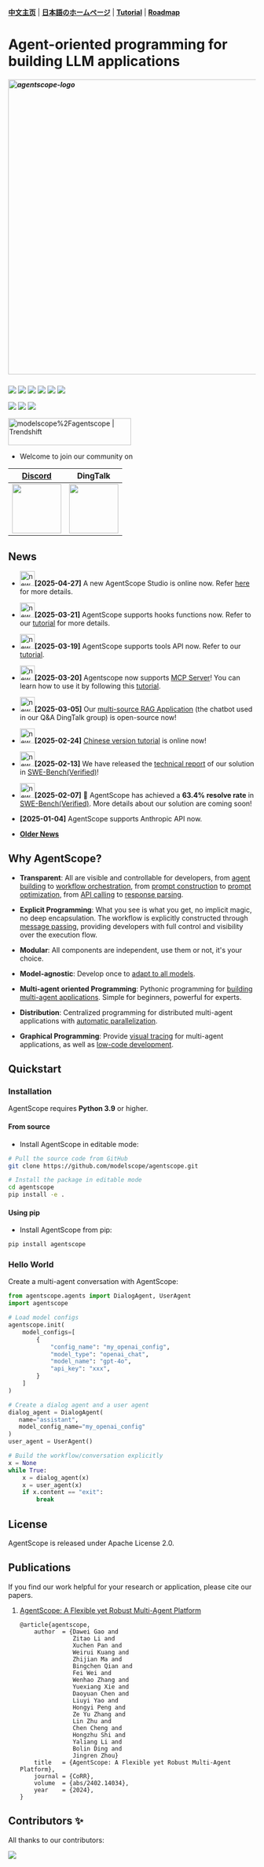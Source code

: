 [**中文主页**](https://github.com/modelscope/agentscope/blob/main/README_ZH.md) | [**日本語のホームページ**](https://github.com/modelscope/agentscope/blob/main/README_JA.md) | [**Tutorial**](https://doc.agentscope.io/) | [**Roadmap**](https://github.com/modelscope/agentscope/blob/main/docs/ROADMAP.md)

# Agent-oriented programming for building LLM applications

<h5 align="left">
<img src="https://img.alicdn.com/imgextra/i2/O1CN01cdjhVE1wwt5Auv7bY_!!6000000006373-0-tps-1792-1024.jpg" width="600" alt="agentscope-logo">
</h5>

[![](https://img.shields.io/badge/cs.MA-2402.14034-B31C1C?logo=arxiv&logoColor=B31C1C)](https://arxiv.org/abs/2402.14034)
[![](https://img.shields.io/badge/python-3.9+-blue)](https://pypi.org/project/agentscope/)
[![](https://img.shields.io/badge/pypi-v0.1.3-blue?logo=pypi)](https://pypi.org/project/agentscope/)
[![](https://img.shields.io/badge/Docs-English%7C%E4%B8%AD%E6%96%87-blue?logo=markdown)](https://modelscope.github.io/agentscope/#welcome-to-agentscope-tutorial-hub)
[![](https://img.shields.io/badge/Docs-API_Reference-blue?logo=markdown)](https://modelscope.github.io/agentscope/)
[![](https://img.shields.io/badge/Docs-Roadmap-blue?logo=markdown)](https://github.com/modelscope/agentscope/blob/main/docs/ROADMAP.md)

[![](https://img.shields.io/badge/Drag_and_drop_UI-WorkStation-blue?logo=html5&logoColor=green&color=dark-green)](https://agentscope.io/)
[![](https://img.shields.io/badge/license-Apache--2.0-black)](./LICENSE)
[![](https://img.shields.io/badge/Contribute-Welcome-green)](https://modelscope.github.io/agentscope/tutorial/contribute.html)

<img src="https://trendshift.io/api/badge/repositories/10079" alt="modelscope%2Fagentscope | Trendshift" style="width: 250px; height: 55px;" width="250" height="55"/>

- Welcome to join our community on

| [Discord](https://discord.gg/eYMpfnkG8h)                                                                                         | DingTalk                                                                                                                          |
|----------------------------------------------------------------------------------------------------------------------------------|-----------------------------------------------------------------------------------------------------------------------------------|
| <img src="https://gw.alicdn.com/imgextra/i1/O1CN01hhD1mu1Dd3BWVUvxN_!!6000000000238-2-tps-400-400.png" width="100" height="100"> | <img src="https://img.alicdn.com/imgextra/i1/O1CN01LxzZha1thpIN2cc2E_!!6000000005934-2-tps-497-477.png" width="100" height="100"> |

## News
- <img src="https://img.alicdn.com/imgextra/i3/O1CN01SFL0Gu26nrQBFKXFR_!!6000000007707-2-tps-500-500.png" alt="new" width="30" height="30"/>**[2025-04-27]** A new AgentScope Studio is online now. Refer [here](https://doc.agentscope.io/build_tutorial/visual.html) for more details.

- <img src="https://img.alicdn.com/imgextra/i3/O1CN01SFL0Gu26nrQBFKXFR_!!6000000007707-2-tps-500-500.png" alt="new" width="30" height="30"/>**[2025-03-21]** AgentScope supports hooks functions now. Refer to our [tutorial](https://doc.agentscope.io/build_tutorial/hook.html) for more details.

- <img src="https://img.alicdn.com/imgextra/i3/O1CN01SFL0Gu26nrQBFKXFR_!!6000000007707-2-tps-500-500.png" alt="new" width="30" height="30"/>**[2025-03-19]** AgentScope supports tools API now. Refer to our [tutorial](https://doc.agentscope.io/build_tutorial/tool.html).

- <img src="https://img.alicdn.com/imgextra/i3/O1CN01SFL0Gu26nrQBFKXFR_!!6000000007707-2-tps-500-500.png" alt="new" width="30" height="30"/>**[2025-03-20]** Agentscope now supports [MCP Server](https://github.com/modelcontextprotocol/servers)! You can learn how to use it by following this [tutorial](https://doc.agentscope.io/build_tutorial/MCP.html).

- <img src="https://img.alicdn.com/imgextra/i3/O1CN01SFL0Gu26nrQBFKXFR_!!6000000007707-2-tps-500-500.png" alt="new" width="30" height="30"/>**[2025-03-05]** Our [multi-source RAG Application](applications/multisource_rag_app/README.md) (the chatbot used in our Q&A DingTalk group) is open-source now!

- <img src="https://img.alicdn.com/imgextra/i3/O1CN01SFL0Gu26nrQBFKXFR_!!6000000007707-2-tps-500-500.png" alt="new" width="30" height="30"/>**[2025-02-24]** [Chinese version tutorial](https://doc.agentscope.io/zh_CN) is online now!

- <img src="https://img.alicdn.com/imgextra/i3/O1CN01SFL0Gu26nrQBFKXFR_!!6000000007707-2-tps-500-500.png" alt="new" width="30" height="30"/>**[2025-02-13]** We have released the [technical report](https://doc.agentscope.io/tutorial/swe.html) of our solution in [SWE-Bench(Verified)](https://www.swebench.com/)!

- <img src="https://img.alicdn.com/imgextra/i3/O1CN01SFL0Gu26nrQBFKXFR_!!6000000007707-2-tps-500-500.png" alt="new" width="30" height="30"/>**[2025-02-07]** 🎉 AgentScope has achieved a **63.4% resolve rate** in [SWE-Bench(Verified)](https://www.swebench.com/). More details about our solution are coming soon!

- **[2025-01-04]** AgentScope supports Anthropic API now.

- [**Older News**](https://github.com/modelscope/agentscope/blob/main/docs/news_en.md)

## Why AgentScope?

* **Transparent**: All are visible and controllable for developers, from [agent building](https://doc.agentscope.io/build_tutorial/agent.html) to [workflow orchestration](https://doc.agentscope.io/build_tutorial/conversation.html), from [prompt construction](https://doc.agentscope.io/build_tutorial/prompt.html) to [prompt optimization](https://doc.agentscope.io/build_tutorial/prompt_optimization.html),
 from [API calling](https://doc.agentscope.io/build_tutorial/model.html) to [response parsing](https://doc.agentscope.io/build_tutorial/structured_output.html).

* **Explicit Programming**: What you see is what you get, no implicit magic, no deep encapsulation. The workflow is explicitly constructed through [message passing](https://doc.agentscope.io/build_tutorial/message.html), providing developers with full control and visibility over the execution flow.

* **Modular**: All components are independent, use them or not, it's your choice.

* **Model-agnostic**: Develop once to [adapt to all models](https://doc.agentscope.io/build_tutorial/prompt.html).

* **Multi-agent oriented Programming**: Pythonic programming for [building multi-agent applications](https://doc.agentscope.io/build_tutorial/conversation.html#more-than-two-agents). Simple for beginners, powerful for experts.

* **Distribution**: Centralized programming for distributed multi-agent applications with [automatic parallelization](https://doc.agentscope.io/build_tutorial/distribution.html).

* **Graphical Programming**: Provide [visual tracing](https://doc.agentscope.io/build_tutorial/visual.html) for multi-agent applications, as well as [low-code development](https://doc.agentscope.io/build_tutorial/low_code.html).


## Quickstart

### Installation

AgentScope requires **Python 3.9** or higher.

#### From source

- Install AgentScope in editable mode:

```bash
# Pull the source code from GitHub
git clone https://github.com/modelscope/agentscope.git

# Install the package in editable mode
cd agentscope
pip install -e .
```

#### Using pip

- Install AgentScope from pip:

```bash
pip install agentscope
```

### Hello World

Create a multi-agent conversation with AgentScope:

```python
from agentscope.agents import DialogAgent, UserAgent
import agentscope

# Load model configs
agentscope.init(
    model_configs=[
        {
            "config_name": "my_openai_config",
            "model_type": "openai_chat",
            "model_name": "gpt-4o",
            "api_key": "xxx",
        }
    ]
)

# Create a dialog agent and a user agent
dialog_agent = DialogAgent(
   name="assistant",
   model_config_name="my_openai_config"
)
user_agent = UserAgent()

# Build the workflow/conversation explicitly
x = None
while True:
    x = dialog_agent(x)
    x = user_agent(x)
    if x.content == "exit":
        break
```

## License

AgentScope is released under Apache License 2.0.

## Publications

If you find our work helpful for your research or application, please cite our papers.

1. [AgentScope: A Flexible yet Robust Multi-Agent Platform](https://arxiv.org/abs/2402.14034)

    ```
    @article{agentscope,
        author  = {Dawei Gao and
                   Zitao Li and
                   Xuchen Pan and
                   Weirui Kuang and
                   Zhijian Ma and
                   Bingchen Qian and
                   Fei Wei and
                   Wenhao Zhang and
                   Yuexiang Xie and
                   Daoyuan Chen and
                   Liuyi Yao and
                   Hongyi Peng and
                   Ze Yu Zhang and
                   Lin Zhu and
                   Chen Cheng and
                   Hongzhu Shi and
                   Yaliang Li and
                   Bolin Ding and
                   Jingren Zhou}
        title   = {AgentScope: A Flexible yet Robust Multi-Agent Platform},
        journal = {CoRR},
        volume  = {abs/2402.14034},
        year    = {2024},
    }
    ```

## Contributors ✨

All thanks to our contributors:

<a href="https://github.com/modelscope/agentscope/graphs/contributors">
  <img src="https://contrib.rocks/image?repo=modelscope/agentscope&max=999&columns=12&anon=1" />
</a>